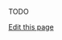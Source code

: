 TODO

<a class="edit-link" href="https://github.com/wcarhart/wcarhart.github.io/blob/master/docs/faq.md" target="_blank"><i class="fas fa-edit"></i> Edit this page</a>